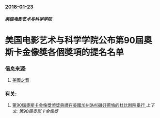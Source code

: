 ### [2018-01-23](/news/2018/01/23/index.md)

##### 美国电影艺术与科学学院
# 美国电影艺术与科学学院公布第90屆奧斯卡金像獎各個獎項的提名名单 




### 信息来源:

1. [美國之音](https://www.voachinese.com/a/academy-award-20180123/4220776.html)

### 有关:

1. [第90屆奧斯卡金像獎頒獎典禮在美國加州洛杉磯好萊塢的杜比剧院舉行 ](/news/2018/03/4/第90屆奧斯卡金像獎頒獎典禮在美國加州洛杉磯好萊塢的杜比剧院舉行.md) _上下文: 第90屆奧斯卡金像獎_
